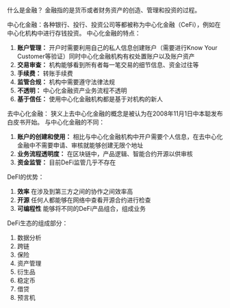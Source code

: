 
什么是金融？
	金融指的是货币或者财务资产的创造、管理和投资的过程。


中心化金融：各种银行、投行、投资公司等都被称为中心化金融（CeFi），例如在中心化机构中进行存钱投资。
中心化金融的特点：
1. **账户管理：** 开户时需要利用自己的私人信息创建账户（需要进行Know Your Customer等验证）同时中心化金融机构有权处置账户以及账户资产
2. **交易审查：** 机构能够看到所有者每一笔交易的细节信息、资金过往等
3. **手续费：** 转账手续费
4. **监管合规：** 机构中需要遵守法律法规
5. **不透明：** 中心化金融资产业务流程不透明
6. **基于信任：** 使用中心化金融机构都是基于对机构的新人

去中心化金融：
	狭义上去中心化金融的概念是被认为在2008年11月1日中本聪发布白皮书开始。
与中心化金融的不同：
1. **账户的创建和使用：** 相比与中心化金融机构中开户需要个人信息，在去中心化金融中不需要申请、审核就能够创建无限个地址
2. **业务流程透明度：** 在区块链中，产品逻辑、智能合约开源以供审核
3. **资金监管：** 目前DeFi监管几乎不存在

DeFI的优势：
1. **效率** 在涉及到第三方之间的协作之间效率高
2. **开源** 任何人都能够在网络中查看开源合约进行检查
3. **可编程性** 能够将不同的DeFi产品组合，组成业务 

DeFi生态的组成部分：
1. 数据分析
2. 跨链
3. 保险
4. 资产管理
5. 衍生品
6. 稳定币
7. 借贷
8. 预言机




